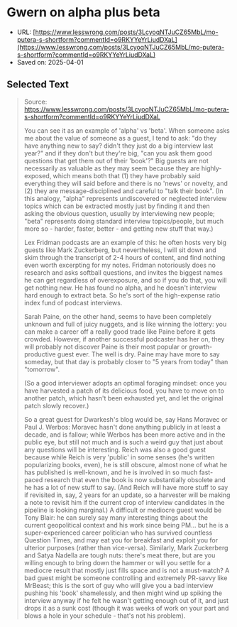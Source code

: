# Gwern on alpha plus beta

- URL: [https://www.lesswrong.com/posts/3LcyoqNTJuCZ65MbL/mo-putera-s-shortform?commentId=o9RKYYeYrLiudDXaL](https://www.lesswrong.com/posts/3LcyoqNTJuCZ65MbL/mo-putera-s-shortform?commentId=o9RKYYeYrLiudDXaL)
- Saved on: 2025-04-01

## Selected Text

> Source: https://www.lesswrong.com/posts/3LcyoqNTJuCZ65MbL/mo-putera-s-shortform?commentId=o9RKYYeYrLiudDXaL
> 
> You can see it as an example of 'alpha' vs 'beta'. When someone asks me about the value of someone as a guest, I tend to ask: "do they have anything new to say? didn't they just do a big interview last year?" and if they don't but they're big, "can you ask them good questions that get them out of their 'book'?" Big guests are not necessarily as valuable as they may seem because they are highly-exposed, which means both that (1) they have probably said everything they will said before and there is no 'news' or novelty, and (2) they are message-disciplined and careful to "talk their book". (In this analogy, "alpha" represents undiscovered or neglected interview topics which can be extracted mostly just by finding it and then asking the obvious question, usually by interviewing new people; "beta" represents doing standard interview topics/people, but much more so - harder, faster, better - and getting new stuff that way.)
> 
> Lex Fridman podcasts are an example of this: he often hosts very big guests like Mark Zuckerberg, but nevertheless, I will sit down and skim through the transcript of 2-4 hours of content, and find nothing even worth excerpting for my notes. Fridman notoriously does no research and asks softball questions, and invites the biggest names he can get regardless of overexposure, and so if you do that, you will get nothing new. He has found no alpha, and he doesn't interview hard enough to extract beta. So he's sort of the high-expense ratio index fund of podcast interviews.
> 
> Sarah Paine, on the other hand, seems to have been completely unknown and full of juicy nuggets, and is like winning the lottery: you can make a career off a really good trade like Paine before it gets crowded. However, if another successful podcaster has her on, they will probably not discover Paine is their most popular or growth-productive guest ever. The well is dry. Paine may have more to say someday, but that day is probably closer to "5 years from today" than "tomorrow".
> 
> (So a good interviewer adopts an optimal foraging mindset: once you have harvested a patch of its delicious food, you have to move on to another patch, which hasn't been exhausted yet, and let the original patch slowly recover.)
> 
> So a great guest for Dwarkesh's blog would be, say Hans Moravec or Paul J. Werbos: Moravec hasn't done anything publicly in at least a decade, and is fallow; while Werbos has been more active and in the public eye, but still not much and is such a weird guy that just about any questions will be interesting. Reich was also a good guest because while Reich is very 'public' in some senses (he's written popularizing books, even), he is still obscure, almost none of what he has published is well-known, and he is involved in so much fast-paced research that even the book is now substantially obsolete and he has a lot of new stuff to say. (And Reich will have more stuff to say if revisited in, say, 2 years for an update, so a harvester will be making a note to revisit him if the current crop of interview candidates in the pipeline is looking marginal.) A difficult or mediocre guest would be Tony Blair: he can surely say many interesting things about the current geopolitical context and his work since being PM... but he is a super-experienced career politician who has survived countless Question Times, and may eat you for breakfast and exploit you for ulterior purposes (rather than vice-versa). Similarly, Mark Zuckerberg and Satya Nadella are tough nuts: there's meat there, but are you willing enough to bring down the hammer or will you settle for a mediocre result that mostly just fills space and is not a must-watch? A bad guest might be someone controlling and extremely PR-savvy like MrBeast; this is the sort of guy who will give you a bad interview pushing his 'book' shamelessly, and then might wind up spiking the interview anyway if he felt he wasn't getting enough out of it, and just drops it as a sunk cost (though it was weeks of work on your part and blows a hole in your schedule - that's not his problem).
